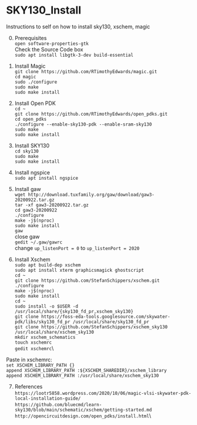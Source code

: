 # SKY130_Install
Instructions to self on how to install sky130, xschem, magic

0. Prerequisites\
`open software-properties-gtk`\
Check the Source Code box \
`sudo apt install libgtk-3-dev build-essential`


1. Install Magic\
`git clone https://github.com/RTimothyEdwards/magic.git`\
`cd magic`\
`sudo ./configure`\
`sudo make`\
`sudo make install`

2. Install Open PDK\
`cd ~`\
`git clone https://github.com/RTimothyEdwards/open_pdks.git`\
`cd open_pdks`\
`./configure --enable-sky130-pdk --enable-sram-sky130`\
`sudo make`\
`sudo make install`

3. Install SKY130\
`cd sky130`\
`sudo make`\
`sudo make install`

4. Install ngspice\
`sudo apt install ngspice`

5. Install gaw\
`wget http://download.tuxfamily.org/gaw/download/gaw3-20200922.tar.gz`\
`tar -xf gaw3-20200922.tar.gz`\
`cd gaw3-20200922`\
`./configure`\
`make -j$(nproc)`\
`sudo make install`\
`gaw`\
close gaw\
`gedit ~/.gaw/gawrc`\
change `up_listenPort = 0` to `up_listenPort = 2020`

6. Install Xschem\
`sudo apt build-dep xschem`\
`sudo apt install xterm graphicsmagick ghostscript`\
`cd ~`\
`git clone https://github.com/StefanSchippers/xschem.git`\
`./configure`\
`make -j$(nproc)`\
`sudo make install`\
`cd ~`\
`sudo install -o $USER -d /usr/local/share/{sky130_fd_pr,xschem_sky130}`\
`git clone https://foss-eda-tools.googlesource.com/skywater-pdk/libs/sky130_fd_pr /usr/local/share/sky130_fd_pr`\
`git clone https://github.com/StefanSchippers/xschem_sky130 /usr/local/share/xschem_sky130`\
`mkdir xschem_schematics`\
`touch xschemrc`\
`gedit xschemrc`\

Paste in xschemrc:\
`set XSCHEM_LIBRARY_PATH {}`\
`append XSCHEM_LIBRARY_PATH :${XSCHEM_SHAREDIR}/xschem_library`\
`append XSCHEM_LIBRARY_PATH :/usr/local/share/xschem_sky130`


7. References\
`https://lootr5858.wordpress.com/2020/10/06/magic-vlsi-skywater-pdk-local-installation-guide/`\
`https://github.com/bluecmd/learn-sky130/blob/main/schematic/xschem/getting-started.md`\
`http://opencircuitdesign.com/open_pdks/install.html`\
